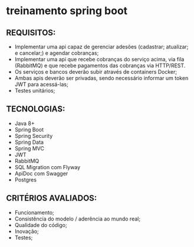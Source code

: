 # treinamento spring boot

## REQUISITOS:
- Implementar uma api capaz de gerenciar adesões (cadastrar; atualizar; e cancelar;) e agendar cobranças;
- Implementar uma api que recebe cobranças do serviço acima, via fila (RabbitMQ) e que recebe pagamentos das cobranças via HTTP/REST.
- Os serviços e bancos deverão subir através de containers Docker;
- Ambas apis deverão ser privadas, sendo necessário informar um token JWT para acessá-las;
- Testes unitários;


## TECNOLOGIAS:
- Java 8+
- Spring Boot
- Spring Security
- Spring Data
- Spring MVC
- JWT
- RabbitMQ
- SQL Migration com Flyway
- ApiDoc com Swagger
- Postgres


## CRITÉRIOS AVALIADOS:
- Funcionamento;
- Consistência do modelo / aderência ao mundo real;
- Qualidade do código;
- Inovação;
- Testes;
